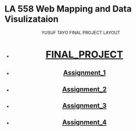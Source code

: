 
# LA 558 Web Mapping and Data Visulizataion


 <header>
<p>YUSUF TAYO FINAL PROJECT LAYOUT</p>


 - <h2><a href="https://tayoyusuf.github.io/LA558_2022_YUSUF/web/project.html"><h2>FINAL_PROJECT</h2></a>
 
 
- <a href="https://tayoyusuf.github.io/LA558_2022_YUSUF/web/assignment1.html"><h2>Assignment_1</a>
 
 
- <a href="https://tayoyusuf.github.io/LA558_2022_YUSUF/web/Assignment2b.html"><h2>Assignment_2</a>  
 
 
- <a href="https://tayoyusuf.github.io/LA558_2022_YUSUF/web/Assignment_3/assignment3.html"><h2>Assignment_3</h2></a>
 
 

- <a href="https://tayoyusuf.github.io/LA558_2022_YUSUF/web/Assignment4.html"><h2>Assignment_4</h2></a>
 
</body>
</html>

